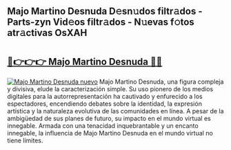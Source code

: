## Majo Martino Desnuda D𝚎sn𝚞dos filtr𝚊dos - Parts-zyn Vid𝚎os filtr𝚊dos - N𝚞evas f𝚘tos atr𝚊ctivas OsXAH

# <h2><a href="http://mb7cj5g.tromn.icu/?c=Majo+Martino+Desnuda">🔗👉👉👉 Majo Martino Desnuda 🔗🔗</a></h2>

[![Majo Martino Desnuda nuevo](https://i.imgur.com/pEAQMta.gif)](http://mb7cj5g.tromn.icu/?c=Majo+Martino+Desnuda)
Majo Martino Desnuda, una figura compleja y divisiva, elude la caracterización simple. Su uso pionero de los medios digitales para la autorrepresentación ha cautivado y enfurecido a los espectadores, encendiendo debates sobre la identidad, la expresión artística y la naturaleza evolutiva de las comunidades en línea. A pesar de la ambigüedad de sus planes de futuro, su impacto en el mundo virtual es innegable. Armada con una tenacidad inquebrantable y un encanto innegable, la influencia de Majo Martino Desnuda en el mundo virtual no tiene límites.
